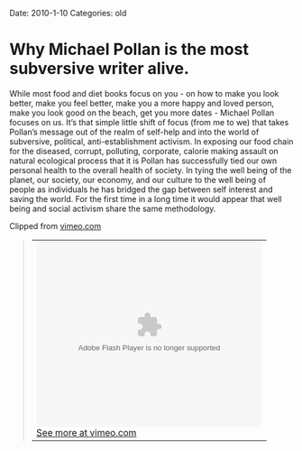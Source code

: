 Date: 2010-1-10
Categories: old

# Why Michael Pollan is the most subversive writer alive.

<div class="Clog_Commentary_Wrap"><div class="Clog_Post_Text"><p>While most food and diet books focus on you - on how to make you look better, make you feel better, make you a more happy and loved person, make you look good on the beach, get you more dates - Michael Pollan focuses on us.  It&#8217;s that simple little shift of focus (from me to we) that takes Pollan&#8217;s message out of the realm of self-help and into the world of subversive, political, anti-establishment activism. In exposing our food chain for the diseased, corrupt, polluting, corporate, calorie making assault on natural ecological process that it is Pollan has successfully tied our own personal health to the overall health of society.  In tying the well being of the planet, our society, our economy, and our culture to the well being of people as individuals he has bridged the gap between self interest and saving the world.  For the first time in a long time it would appear that well being and social activism share the same methodology.</p></div></div><div class="Clog_Content_Outer"><!-- BEGIN_CLOG_CONTENT ID: C3C5E052-71B3-4D92-B110-2F677CF87501 CLOGS.CLIPMARKS.COM --><div class="Clog_Top_Wrap"><div class="Clog_Source_First"><span>Clipped from <a rel="clipsource"  title="http://vimeo.com/7528069" href="http://vimeo.com/7528069">vimeo.com</a></span></div></div><div class="Clog_Middle_Wrap"><blockquote class="Clog_Content_Item" cite="http://vimeo.com/7528069"><table cellpadding="0" cellspacing="0"><tr><td><div align="center" class="Clog_Content_Item_Emb"><embed src="http://vimeo.com/moogaloop_local.swf?ver=32531" height="329" width="400" wmode="opaque" allowfullscreen="true" allowscriptaccess="always" bgcolor="#ffffff" flashvars="clip_id=7528069&amp;server=vimeo.com&amp;autoplay=0&amp;fullscreen=1&amp;md5=0&amp;show_portrait=0&amp;show_title=0&amp;show_byline=0&amp;context=|newest&amp;context_id=&amp;force_embed=0&amp;multimoog=&amp;color=00ADEF&amp;force_info=undefined" id="vimeo_clip_7528069" type="application/x-shockwave-flash"></embed></div><span class="Clog_Source_Button"><a rel="clipsource"  title="http://vimeo.com/7528069" href="http://vimeo.com/7528069">See more at vimeo.com</a></span></td></tr></table></blockquote></div><div class="Clog_Bottom_Wrap">&nbsp;</div></div>
